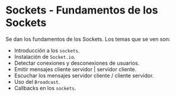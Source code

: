 # Sockets - Fundamentos de los Sockets

Se dan los fundamentos de los Sockets. Los temas que se ven son:

- Introducción a los `sockets`.
- Instalación de `Socket.io`.
- Detectar conexiones y desconexiones de usuarios.
- Emitir mensajes cliente servidor | servidor cliente.
- Escuchar los mensajes servidor cliente / cliente servidor.
- Uso del `Broadcast`.
- Callbacks en los `sockets`.